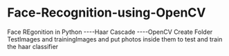 # Face-Recognition-using-OpenCV
Face REgonition in Python ----Haar Cascade ----OpenCV
Create Folder TestImages and trainingImages and put photos inside them to test and train the haar classifier
